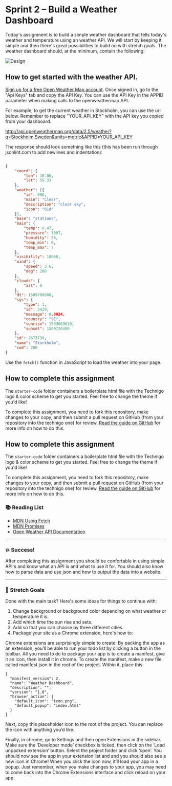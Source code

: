 # Sprint 2 – Build a Weather Dashboard

Today's assignment is to build a simple weather dashboard that tells today's weather and temperature using an weather API. We will start by keeping it simple and then there's great possibilities to build on with stretch goals. The weather dashboard should, at the minimum, contain the following: 

![Design](https://github.com/Technigo/assignment-1-yearbook/blob/master/design.png)

## How to get started with the weather API.

[Sign up for a free Open Weather Map account](https://home.openweathermap.org/users/sign_up). Once signed in, go to the "Api Keys" tab and copy the API Key. You can use the API Key in the APPID parameter when making calls to the openweathermap API.

For example, to get the current weather in Stockholm, you can use the url below. Remember to replace "YOUR_API_KEY" with the API key you copied from your dashboard.

http://api.openweathermap.org/data/2.5/weather?q=Stockholm,Sweden&units=metric&APPID=YOUR_API_KEY

The response should look something like this (this has been run through jsonlint.com to add newlines and indentation):

```json

{
	"coord": {
		"lon": 18.06,
		"lat": 59.33
	},
	"weather": [{
		"id": 800,
		"main": "Clear",
		"description": "clear sky",
		"icon": "01d"
	}],
	"base": "stations",
	"main": {
		"temp": 6.47,
		"pressure": 1007,
		"humidity": 56,
		"temp_min": 6,
		"temp_max": 7
	},
	"visibility": 10000,
	"wind": {
		"speed": 3.6,
		"deg": 200
	},
	"clouds": {
		"all": 0
	},
	"dt": 1509709800,
	"sys": {
		"type": 1,
		"id": 5420,
		"message": 0.0024,
		"country": "SE",
		"sunrise": 1509689610,
		"sunset": 1509720490
	},
	"id": 2673730,
	"name": "Stockholm",
	"cod": 200
}
```

Use the `fetch()` function in JavaScript to load the weather into your page.

## How to complete this assignment

The `starter-code` folder containers a boilerplate html file with the Technigo logo & color scheme to get you started. Feel free to change the theme if you'd like!

To complete this assignment, you need to fork this repository, make changes to your copy, and then submit a pull request on GitHub (from your repository into the technigo one) for review. [Read the guide on GitHub](https://guides.github.com/activities/forking/) for more info on how to do this.

## How to complete this assignment

The `starter-code` folder containers a boilerplate html file with the Technigo logo & color scheme to get you started. Feel free to change the theme if you'd like!

To complete this assignment, you need to fork this repository, make changes to your copy, and then submit a pull request on GitHub (from your repository into the technigo one) for review. [Read the guide on GitHub](https://guides.github.com/activities/forking/) for more info on how to do this.

### :books: Reading List

* [MDN Using Fetch](https://developer.mozilla.org/en-US/docs/Web/API/Fetch_API/Using_Fetch)
* [MDN Promises](https://developer.mozilla.org/en-US/docs/Web/JavaScript/Reference/Global_Objects/Promise)
* [Open Weather API Documentation](https://openweathermap.org/current)

---

### :boom: Success!

After completing this assignment you should be confortable in using simple API's and know what an API is and what to use it for. You should also know how to parse data and use json and how to output the data into a website. 

---

### :runner: Stretch Goals

Done with the main task? Here's some ideas for things to continue with:

1. Change background or background color depending on what weather or temperature it is. 
1. Add which time the sun rise and sets. 
1. Add so that you can choose by three different cities. 
1. Package your site as a Chrome extension, here's how to: 

Chrome extensions are surprisingly simple to create. By packing the app as an extension, you’ll be able to run your todo list by clicking a button in the toolbar. All you need to do to package your app is to create a manifest, give it an icon, then install it in chrome. To create the manifest, make a new file called manifest.json in the root of the project. Within it, place this:

```
{
  "manifest_version": 2,
  "name": "Weather Dashboard",
  "description": "",
  "version": "1.0",
  "browser_action": {
    "default_icon": "icon.png",
    "default_popup": "index.html"
  }
}
```
Next, copy this placeholder icon to the root of the project. You can replace the icon with anything you’d like.

Finally, in chrome, go to Settings and then open Extensions in the sidebar. Make sure the ‘Developer mode’ checkbox is ticked, then click on the ‘Load unpacked extension’ button. Select the project folder and click ‘open’. You should now see the app in your extension list and and you should also see a new icon in Chrome! When you click the icon now, it’ll load your app in a popup. Just remember, when you make changes to your app, you may need to come back into the Chrome Extensions interface and click reload on your app.

